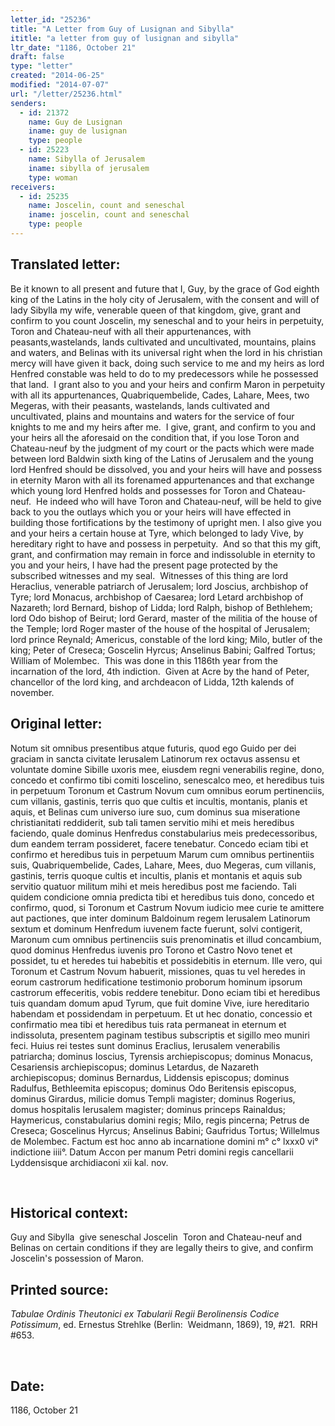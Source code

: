 ```yaml
---
letter_id: "25236"
title: "A Letter from Guy of Lusignan and Sibylla"
ititle: "a letter from guy of lusignan and sibylla"
ltr_date: "1186, October 21"
draft: false
type: "letter"
created: "2014-06-25"
modified: "2014-07-07"
url: "/letter/25236.html"
senders:
  - id: 21372
    name: Guy de Lusignan
    iname: guy de lusignan
    type: people
  - id: 25223
    name: Sibylla of Jerusalem
    iname: sibylla of jerusalem
    type: woman
receivers:
  - id: 25235
    name: Joscelin, count and seneschal
    iname: joscelin, count and seneschal
    type: people
---
```

<h2> Translated letter:</h2><p>Be it known to all present and future that I, Guy, by the grace of God eighth king of the Latins in the holy city of Jerusalem, with the consent and will of lady Sibylla my wife, venerable queen of that kingdom, give, grant and confirm to you count Joscelin, my seneschal and to your heirs in perpetuity, Toron and Chateau-neuf with all their appurtenances, with peasants,wastelands, lands cultivated and uncultivated, mountains, plains and waters, and Belinas with its universal right when the lord in his christian mercy will have given it back, doing such service to me and my heirs as lord Henfred constable was held to do to my predecessors while he possessed that land.&nbsp; I grant also to you and your heirs and confirm Maron in perpetuity with all its appurtenances, Quabriquembelide, Cades, Lahare, Mees, two Megeras, with their peasants, wastelands, lands cultivated and uncultivated, plains and mountains and waters for the service of four knights to me and my heirs after me.&nbsp; I give, grant, and confirm to you and your heirs all the aforesaid on the condition that, if you lose Toron and Chateau-neuf by the judgment of my court or the pacts which were made between lord Baldwin sixth king of the Latins of Jerusalem and the young lord Henfred should be dissolved, you and your heirs will have and possess in eternity Maron with all its forenamed appurtenances and that exchange which young lord Henfred holds and possesses for Toron and Chateau-neuf.&nbsp; He indeed who will have Toron and Chateau-neuf, will be held to give back to you the outlays which you or your heirs will have effected in building those fortifications by the testimony of upright men. I also give you and your heirs a certain house at Tyre, which belonged to lady Vive, by hereditary right to have and possess in perpetuity.&nbsp; And so that this my gift, grant, and confirmation may remain in force and indissoluble in eternity to you and your heirs, I have had the present page protected by the subscribed witnesses and my seal.&nbsp; Witnesses of this thing are lord Heraclius, venerable patriarch of Jerusalem; lord Joscius, archbishop of Tyre; lord Monacus, archbishop of Caesarea; lord Letard archbishop of Nazareth; lord Bernard, bishop of Lidda; lord Ralph, bishop of Bethlehem; lord Odo bishop of Beirut; lord Gerard, master of the militia of the house of the Temple; lord Roger master of the house of the hospital of Jerusalem; lord prince Reynald; Americus, constable of the lord king; Milo, butler of the king; Peter of Creseca; Goscelin Hyrcus; Anselinus Babini; Galfred Tortus; William of Molembec.&nbsp; This was done in this 1186th year from the incarnation of the lord, 4th indiction.&nbsp; Given at Acre by the hand of Peter, chancellor of the lord king, and archdeacon of Lidda, 12th kalends of november.</p><h2 class="mt-4"> Original letter:</h2><p>Notum sit omnibus presentibus atque futuris, quod ego Guido per dei graciam in sancta civitate Ierusalem Latinorum rex octavus assensu et voluntate domine Sibille uxoris mee, eiusdem regni venerabilis regine, dono, concedo et confirmo tibi comiti Ioscelino, senescalco meo, et heredibus tuis in perpetuum Toronum et Castrum Novum cum omnibus eorum pertinenciis, cum villanis, gastinis, terris quo que cultis et incultis, montanis, planis et aquis, et Belinas cum universo iure suo, cum dominus sua miseratione christianitati reddiderit, sub tali tamen servitio mihi et meis heredibus faciendo, quale do­minus Henfredus constabularius meis predecessoribus, dum eandem terram possideret, facere tenebatur. Concedo eciam tibi et confirmo et heredibus tuis in perpetuum Marum cum omnibus pertinentiis suis, Quabriquembelide, Cades, Lahare, Mees, duo Megeras, cum villanis, gastinis, terris quoque cultis et in­cultis, planis et montanis et aquis sub servitio quatuor militum mihi et meis heredibus post me faciendo. Tali quidem condicione omnia predicta tibi et heredibus tuis dono, concedo et confirmo, quod, si Toronum et Castrum Novum iudicio mee curie te amittere aut pactiones, que inter dominum Baldoinum regem Ierusalem Latinorum sextum et dominum Henfredum iuvenem facte fuerunt, solvi contigerit, Maronum cum omnibus pertinenciis suis prenominatis et illud concambium, quod dominus Henfredus iuvenis pro Torono et Castro Novo tenet et possidet, tu et heredes tui habebitis et possidebitis in eternum. Ille vero, qui Toronum et Castrum Novum habuerit, missiones, quas tu vel heredes in eorum castrorum hedificatione testimonio proborum hominum ipsorum castrorum effeceritis, vobis reddere tenebitur. Dono eciam tibi et he­redibus tuis quandam domum apud Tyrum, que fuit domine Vive, iure hereditario habendam et possidendam in perpetuum. Et ut hec donatio, concessio et confirmatio mea tibi et heredibus tuis rata permaneat in eternum et indissoluta, presentem paginam testibus subscriptis et sigillo meo muniri feci. Huius rei testes sunt dominus Eraclius, Ierusalem venerabilis patriarcha; dominus Ioscius, Tyrensis archiepiscopus; dominus Monacus, Cesariensis archiepiscopus; dominus Letardus, de Nazareth archiepiscopus; dominus Bernardus, Liddensis episcopus; dominus Radulfus, Bethleemita episcopus; dominus Odo Beritensis episcopus, dominus Girardus, milicie domus Templi magister; dominus Rogerius, domus hospitalis Ierusalem magister; dominus princeps Rainaldus; Haymericus, constabu­larius domini regis; Milo, regis pincerna; Petrus de Creseca; Goscelinus Hyrcus; Anselinus Babini; Gaufridus Tortus; Willelmus de Molembec. Factum est hoc anno ab incarnatione domini m° c° lxxx0 vi° indictione iiii°. Datum Accon per manum Petri domini regis cancellarii Lyddensisque archidiaconi xii kal. nov.</p><p>&nbsp;</p><h2 class="mt-4"> Historical context:</h2><p>Guy and Sibylla &nbsp;give seneschal Joscelin &nbsp;Toron and Chateau-neuf and Belinas on certain conditions if they are legally theirs to give, and confirm Joscelin's possession of Maron.</p><h2 class="mt-4"> Printed source:</h2><p><i>Tabulae Ordinis Theutonici ex Tabularii Regii Berolinensis Codice Potissimum</i>, ed. Ernestus Strehlke (Berlin:&nbsp; Weidmann, 1869), 19, #21.&nbsp; RRH #653.</p><p><i>&nbsp;</i></p><h2 class="mt-4"> Date:</h2>1186, October 21